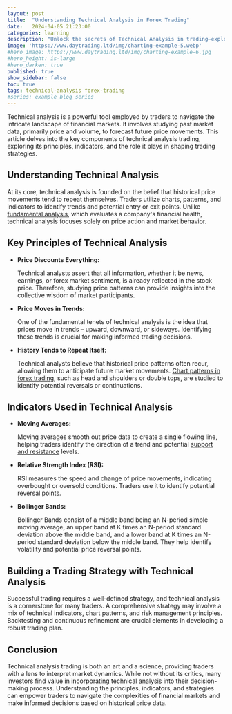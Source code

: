 ```yaml
---
layout: post
title:  "Understanding Technical Analysis in Forex Trading"
date:   2024-04-05 21:23:00
categories: learning
description: "Unlock the secrets of Technical Analysis in trading—explore trends, indicators, and strategies shaping informed decisions in financial markets."
image: 'https://www.daytrading.ltd/img/charting-example-5.webp'
#hero_image: https://www.daytrading.ltd/img/charting-example-6.jpg
#hero_height: is-large
#hero_darken: true
published: true
show_sidebar: false
toc: true
tags: technical-analysis forex-trading
#series: example_blog_series
---
```


<p>Technical analysis is a powerful tool employed by traders to navigate the intricate landscape of financial markets. It involves studying past market data, primarily price and volume, to forecast future price movements. This article delves into the key components of technical analysis trading, exploring its principles, indicators, and the role it plays in shaping trading strategies.</p>

## Understanding Technical Analysis
<p>At its core, technical analysis is founded on the belief that historical price movements tend to repeat themselves. Traders utilize charts, patterns, and indicators to identify trends and potential entry or exit points. Unlike <a href="https://www.daytrading.ltd/learning/fundamental-analysis-in-forex-trading">fundamental analysis</a>, which evaluates a company's financial health, technical analysis focuses solely on price action and market behavior.

## Key Principles of Technical Analysis
<ul>
<li><strong>Price Discounts Everything:</strong><p>
Technical analysts assert that all information, whether it be news, earnings, or forex market sentiment, is already reflected in the stock price. Therefore, studying price patterns can provide insights into the collective wisdom of market participants.</p></li>

<li><strong>Price Moves in Trends:</strong><p>
One of the fundamental tenets of technical analysis is the idea that prices move in trends – upward, downward, or sideways. Identifying these trends is crucial for making informed trading decisions.</p></li>

<li><strong>History Tends to Repeat Itself:</strong><p>
Technical analysts believe that historical price patterns often recur, allowing them to anticipate future market movements. <a href="https://www.daytrading.ltd/learning/chart-patterns-in-forex-trading">Chart patterns in forex trading</a>, such as head and shoulders or double tops, are studied to identify potential reversals or continuations.</p></li>
</ul>

## Indicators Used in Technical Analysis
<ul>
<li><strong>Moving Averages:</strong><p>
Moving averages smooth out price data to create a single flowing line, helping traders identify the direction of a trend and potential <a href="https://www.daytrading.ltd/learning/support-and-resistance-in-forex-trading">support and resistance</a> levels.</p></li>

<li><strong>Relative Strength Index (RSI):</strong><p>
RSI measures the speed and change of price movements, indicating overbought or oversold conditions. Traders use it to identify potential reversal points.</p></li>

<li><strong>Bollinger Bands:</strong><p>
Bollinger Bands consist of a middle band being an N-period simple moving average, an upper band at K times an N-period standard deviation above the middle band, and a lower band at K times an N-period standard deviation below the middle band. They help identify volatility and potential price reversal points.</p></li>
</ul>

## Building a Trading Strategy with Technical Analysis
<p>Successful trading requires a well-defined strategy, and technical analysis is a cornerstone for many traders. A comprehensive strategy may involve a mix of technical indicators, chart patterns, and risk management principles. Backtesting and continuous refinement are crucial elements in developing a robust trading plan.</p>

## Conclusion
<p>Technical analysis trading is both an art and a science, providing traders with a lens to interpret market dynamics. While not without its critics, many investors find value in incorporating technical analysis into their decision-making process. Understanding the principles, indicators, and strategies can empower traders to navigate the complexities of financial markets and make informed decisions based on historical price data.</p>

<script type="application/ld+json">
{
  "@context": "https://schema.org",
  "@type": "FAQPage",
  "mainEntity": [
    {
      "@type": "Question",
      "name": "What is technical analysis in trading?",
      "acceptedAnswer": {
        "@type": "Answer",
        "text": "Technical analysis involves studying past market data to forecast future price movements, focusing on price action and market behavior."
      }
    },
    {
      "@type": "Question",
      "name": "What are key principles of technical analysis?",
      "acceptedAnswer": {
        "@type": "Answer",
        "text": "Key principles include 'Price Discounts Everything,' 'Price Moves in Trends,' and 'History Tends to Repeat Itself.'"
      }
    },
    {
      "@type": "Question",
      "name": "Which indicators are commonly used in technical analysis?",
      "acceptedAnswer": {
        "@type": "Answer",
        "text": "Common indicators include Moving Averages, Relative Strength Index (RSI), and Bollinger Bands, aiding in trend identification and analysis."
      }
    },
    {
      "@type": "Question",
      "name": "How to build a trading strategy with technical analysis?",
      "acceptedAnswer": {
        "@type": "Answer",
        "text": "Building a strategy involves combining indicators, chart patterns, and risk management principles, with continuous refinement through backtesting."
      }
    },
    {
      "@type": "Question",
      "name": "Why is technical analysis important for traders?",
      "acceptedAnswer": {
        "@type": "Answer",
        "text": "Technical analysis empowers traders to interpret market dynamics, make informed decisions, and navigate the complexities of financial markets."
      }
    }
  ]
}
</script>